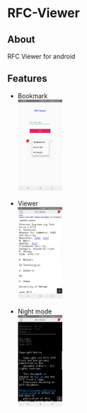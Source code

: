 # RFC-Viewer
## About
RFC Viewer for android <br>
## Features
* Bookmark <br>
<img src="/docs/images/front_screen.jpg" width="100px"></img> <br /><br />
* Viewer <br>
<img src="/docs/images/viewer.jpg" width="100px"></img> <br /><br />
* Night mode <br>
<img src="/docs/images/night_mode.jpg" width="100px"></img> <br /><br />
